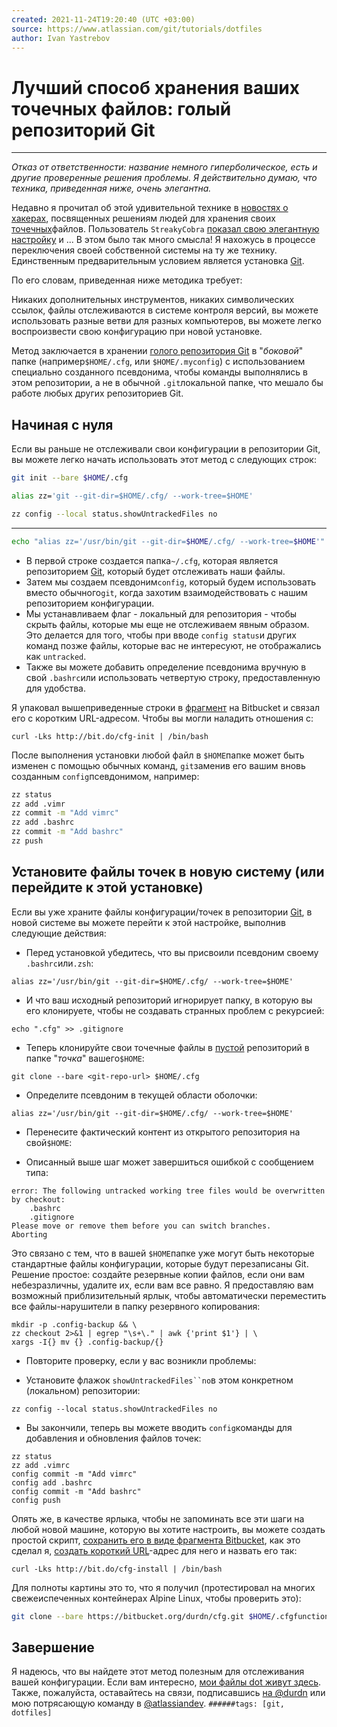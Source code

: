 ```yaml
---
created: 2021-11-24T19:20:40 (UTC +03:00)
source: https://www.atlassian.com/git/tutorials/dotfiles
author: Ivan Yastrebov
---
```

#  Лучший способ хранения ваших точечных файлов: голый репозиторий Git
---
_Отказ от ответственности: название немного гиперболическое, есть и другие проверенные решения проблемы. Я действительно думаю, что техника, приведенная ниже, очень элегантна._

Недавно я прочитал об этой удивительной технике в [новостях о хакерах](https://news.ycombinator.com/item?id=11070797), посвященных решениям людей для хранения своих [точечных](https://en.wikipedia.org/wiki/Dot-file)файлов. Пользователь `StreakyCobra` [показал свою элегантную настройку](https://news.ycombinator.com/item?id=11071754) и ... В этом было так много смысла! Я нахожусь в процессе переключения своей собственной системы на ту же технику. Единственным предварительным условием является установка [Git](https://www.atlassian.com/git).

По его словам, приведенная ниже методика требует:

Никаких дополнительных инструментов, никаких символических ссылок, файлы отслеживаются в системе контроля версий, вы можете использовать разные ветви для разных компьютеров, вы можете легко воспроизвести свою конфигурацию при новой установке.

Метод заключается в хранении [голого репозитория Git](http://www.saintsjd.com/2011/01/what-is-a-bare-git-repository/) в "_боковой_" папке (например`$HOME/.cfg`, или `$HOME/.myconfig`) с использованием специально созданного псевдонима, чтобы команды выполнялись в этом репозитории, а не в обычной `.git`локальной папке, что мешало бы работе любых других репозиториев Git.

## Начиная с нуля

Если вы раньше не отслеживали свои конфигурации в репозитории Git, вы можете легко начать использовать этот метод с следующих строк:

```bash
git init --bare $HOME/.cfg
```

```bash
alias zz='git --git-dir=$HOME/.cfg/ --work-tree=$HOME'
```

```bash
zz config --local status.showUntrackedFiles no
```
---

```bash
echo "alias zz='/usr/bin/git --git-dir=$HOME/.cfg/ --work-tree=$HOME'" >> $HOME/.zshrc
```

-   В первой строке создается папка`~/.cfg`, которая является репозиторием [Git](http://www.saintsjd.com/2011/01/what-is-a-bare-git-repository/), который будет отслеживать наши файлы.
-   Затем мы создаем псевдоним`config`, который будем использовать вместо обычного`git`, когда захотим взаимодействовать с нашим репозиторием конфигурации.
-   Мы устанавливаем флаг - локальный для репозитория - чтобы скрыть файлы, которые мы еще не отслеживаем явным образом. Это делается для того, чтобы при вводе `config status`и других команд позже файлы, которые вас не интересуют, не отображались как `untracked`.
-   Также вы можете добавить определение псевдонима вручную в свой `.bashrc`или использовать четвертую строку, предоставленную для удобства.

Я упаковал вышеприведенные строки в [фрагмент](https://bitbucket.org/snippets/nicolapaolucci/ergX9) на Bitbucket и связал его с коротким URL-адресом. Чтобы вы могли наладить отношения с:

```shell
curl -Lks http://bit.do/cfg-init | /bin/bash
```

После выполнения установки любой файл в `$HOME`папке может быть изменен с помощью обычных команд, `git`заменив его вашим вновь созданным `config`псевдонимом, например:

```bash
zz status
zz add .vimr
zz commit -m "Add vimrc"
zz add .bashrc
zz commit -m "Add bashrc"
zz push
```

## Установите файлы точек в новую систему (или перейдите к этой установке)

Если вы уже храните файлы конфигурации/точек в репозитории [Git](https://www.atlassian.com/git), в новой системе вы можете перейти к этой настройке, выполнив следующие действия:

-   Перед установкой убедитесь, что вы присвоили псевдоним своему `.bashrc`или`.zsh`:

```shell
alias zz='/usr/bin/git --git-dir=$HOME/.cfg/ --work-tree=$HOME'
```

-   И что ваш исходный репозиторий игнорирует папку, в которую вы его клонируете, чтобы не создавать странных проблем с рекурсией:

```shell
echo ".cfg" >> .gitignore
```

-   Теперь клонируйте свои точечные файлы в [пустой](http://www.saintsjd.com/2011/01/what-is-a-bare-git-repository/) репозиторий в папке "_точка_" вашего`$HOME`:

```shell
git clone --bare <git-repo-url> $HOME/.cfg
```

-   Определите псевдоним в текущей области оболочки:

```shell
alias zz='/usr/bin/git --git-dir=$HOME/.cfg/ --work-tree=$HOME'
```

-   Перенесите фактический контент из открытого репозитория на свой`$HOME`:

-   Описанный выше шаг может завершиться ошибкой с сообщением типа:

```shell
error: The following untracked working tree files would be overwritten by checkout:    
	.bashrc    
	.gitignore
Please move or remove them before you can switch branches.
Aborting
```

Это связано с тем, что в вашей `$HOME`папке уже могут быть некоторые стандартные файлы конфигурации, которые будут перезаписаны Git. Решение простое: создайте резервные копии файлов, если они вам небезразличны, удалите их, если вам все равно. Я предоставляю вам возможный приблизительный ярлык, чтобы автоматически переместить все файлы-нарушители в папку резервного копирования:

```shell
mkdir -p .config-backup && \
zz checkout 2>&1 | egrep "\s+\." | awk {'print $1'} | \
xargs -I{} mv {} .config-backup/{}
```

-   Повторите проверку, если у вас возникли проблемы:

-   Установите флажок `showUntrackedFiles``no`в этом конкретном (локальном) репозитории:

```shell
zz config --local status.showUntrackedFiles no
```

-   Вы закончили, теперь вы можете вводить `config`команды для добавления и обновления файлов точек:

```shell
zz status
zz add .vimrc
config commit -m "Add vimrc"
config add .bashrc
config commit -m "Add bashrc"
config push
```

Опять же, в качестве ярлыка, чтобы не запоминать все эти шаги на любой новой машине, которую вы хотите настроить, вы можете создать простой скрипт, [сохранить его в виде фрагмента Bitbucket](https://bitbucket.org/snippets/nicolapaolucci/7/9K), как это сделал я, [создать короткий URL](http://bit.do/)\-адрес для него и назвать его так:

```shell
curl -Lks http://bit.do/cfg-install | /bin/bash
```

Для полноты картины это то, что я получил (протестировал на многих свежеиспеченных [](http://www.alpinelinux.org/)контейнерах Alpine Linux, чтобы проверить это):

```bash
git clone --bare https://bitbucket.org/durdn/cfg.git $HOME/.cfgfunction config {   /usr/bin/git --git-dir=$HOME/.cfg/ --work-tree=$HOME $@}mkdir -p .config-backupconfig checkoutif [ $? = 0 ]; then  echo "Checked out config.";  else    echo "Backing up pre-existing dot files.";    config checkout 2>&1 | egrep "\s+\." | awk {'print $1'} | xargs -I{} mv {} .config-backup/{}fi;config checkoutconfig config status.showUntrackedFiles no
```

## Завершение

Я надеюсь, что вы найдете этот метод полезным для отслеживания вашей конфигурации. Если вам интересно, [мои файлы dot живут здесь](https://bitbucket.org/durdn/cfg.git). Также, пожалуйста, оставайтесь на связи, подписавшись [на @durdn](https://www.twitter.com/durdn) или мою потрясающую команду в [@atlassiandev](https://www.twitter.com/atlassiandev).
`######tags: [git, dotfiles]`
